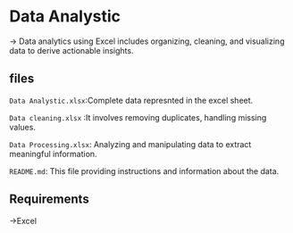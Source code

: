 # Data Analystic
-> Data analytics using Excel includes organizing, cleaning, and visualizing data to derive actionable insights.

## files
`Data Analystic.xlsx`:Complete data represnted in the excel sheet.

`Data cleaning.xlsx` :It involves removing duplicates, handling missing values.

`Data Processing.xlsx`: Analyzing and manipulating data to extract meaningful information.

`README.md`: This file providing instructions and information about the data.

## Requirements
->Excel

